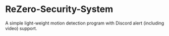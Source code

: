 # ReZero-Security-System
A simple light-weight motion detection program with Discord alert (including video) support.
